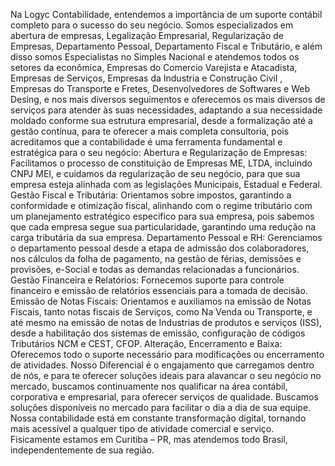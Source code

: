 Na Logyc Contabilidade, entendemos a importância de um suporte contábil completo para o sucesso do seu negócio. Somos especializados em abertura de empresas, Legalização Empresarial, Regularização de Empresas, Departamento Pessoal, Departamento Fiscal e Tributário, e além disso somos Especialistas no Simples Nacional e atendemos todos os setores da econômica, Empresas do Comercio Varejista e Atacadista, Empresas de Serviços, Empresas da Industria e Construção Civil , Empresas do Transporte e Fretes, Desenvolvedores de Softwares e Web Desing, e nos mais diversos seguimentos e oferecemos os mais diversos de serviços para atender às suas necessidades, adaptando a sua necessidade moldado conforme sua estrutura empresarial, desde a formalização até a gestão contínua, para te oferecer a mais completa consultoria, pois acreditamos que a contabilidade é uma ferramenta fundamental e estratégica para o seu negócio:
Abertura e Regularização de Empresas: Facilitamos o processo de constituição de Empresas ME, LTDA, incluindo CNPJ MEI, e cuidamos da regularização de seu negócio, para que sua empresa esteja alinhada com as legislações Municipais, Estadual e Federal.
Gestão Fiscal e Tributária: Orientamos sobre impostos, garantindo a conformidade e otimização fiscal, alinhando com o regime tributário com um planejamento estratégico especifico para sua empresa, pois sabemos que cada empresa segue sua particularidade, garantindo uma redução na carga tributária da sua empresa.
Departamento Pessoal e RH: Gerenciamos o departamento pessoal desde a etapa de admissão dos colaboradores, nos cálculos da folha de pagamento, na gestão de férias, demissões e provisões, e-Social e todas as demandas relacionadas a funcionários.
Gestão Financeira e Relatórios: Fornecemos suporte para controle financeiro e emissão de relatórios essenciais para a tomada de decisão.
Emissão de Notas Fiscais: Orientamos e auxiliamos na emissão de Notas Fiscais, tanto notas fiscais de Serviços, como Na Venda ou Transporte, e até mesmo na emissão de notas de Industrias de produtos e serviços (ISS), desde a habilitação dos sistemas de emissão, configuração de códigos Tributários NCM e CEST, CFOP.
Alteração, Encerramento e Baixa: Oferecemos todo o suporte necessário para modificações ou encerramento de atividades.
Nosso Diferencial é o engajamento que carregamos dentro de nós, e para te oferecer soluções ideais para alavancar o seu negócio no mercado, buscamos continuamente nos qualificar na área contábil, corporativa e empresarial, para oferecer serviços de qualidade. Buscamos soluções disponíveis no mercado para facilitar o dia a dia de sua equipe. Nossa contabilidade está em constante transformação digital, tornando mais acessível a qualquer tipo de atividade comercial e serviço. Fisicamente estamos em Curitiba – PR, mas atendemos todo Brasil, independentemente de sua região.
